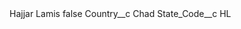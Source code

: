 <?xml version="1.0" encoding="UTF-8"?>
<CustomMetadata xmlns="http://soap.sforce.com/2006/04/metadata" xmlns:xsi="http://www.w3.org/2001/XMLSchema-instance" xmlns:xsd="http://www.w3.org/2001/XMLSchema">
    <label>Hajjar Lamis</label>
    <protected>false</protected>
    <values>
        <field>Country__c</field>
        <value xsi:type="xsd:string">Chad</value>
    </values>
    <values>
        <field>State_Code__c</field>
        <value xsi:type="xsd:string">HL</value>
    </values>
</CustomMetadata>
